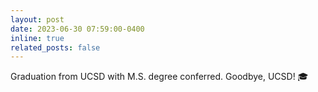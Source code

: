 ```yaml
---
layout: post
date: 2023-06-30 07:59:00-0400
inline: true
related_posts: false
---
```


Graduation from UCSD with M.S. degree conferred. Goodbye, UCSD! 🎓
